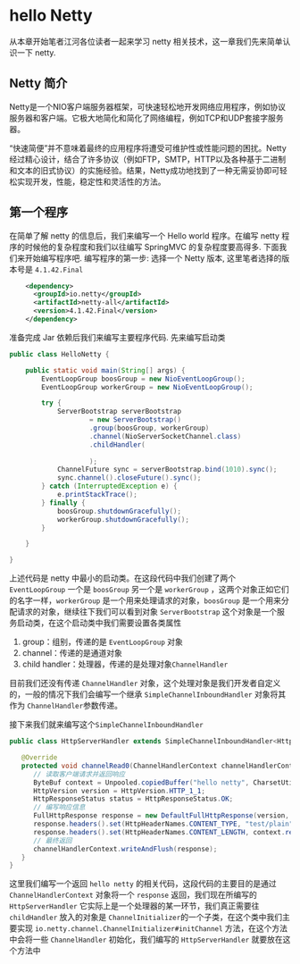 # hello Netty
从本章开始笔者江河各位读者一起来学习 netty 相关技术，这一章我们先来简单认识一下 netty. 


## Netty 简介
Netty是一个NIO客户端服务器框架，可快速轻松地开发网络应用程序，例如协议服务器和客户端。它极大地简化和简化了网络编程，例如TCP和UDP套接字服务器。

“快速简便”并不意味着最终的应用程序将遭受可维护性或性能问题的困扰。Netty经过精心设计，结合了许多协议（例如FTP，SMTP，HTTP以及各种基于二进制和文本的旧式协议）的实施经验。结果，Netty成功地找到了一种无需妥协即可轻松实现开发，性能，稳定性和灵活性的方法。



## 第一个程序
在简单了解 netty 的信息后，我们来编写一个 Hello world 程序。在编写 netty 程序的时候他的复杂程度和我们以往编写 SpringMVC 的复杂程度要高得多. 下面我们来开始编写程序吧. 
编写程序的第一步: 选择一个 Netty 版本, 这里笔者选择的版本号是 `4.1.42.Final`

```xml
    <dependency>
      <groupId>io.netty</groupId>
      <artifactId>netty-all</artifactId>
      <version>4.1.42.Final</version>
    </dependency>
```

准备完成 Jar 依赖后我们来编写主要程序代码. 先来编写启动类



```java
public class HelloNetty {

    public static void main(String[] args) {
        EventLoopGroup boosGroup = new NioEventLoopGroup();
        EventLoopGroup workerGroup = new NioEventLoopGroup();

        try {
            ServerBootstrap serverBootstrap
                    = new ServerBootstrap()
                    .group(boosGroup, workerGroup)
                    .channel(NioServerSocketChannel.class)
                    .childHandler(
                            
                    );
            ChannelFuture sync = serverBootstrap.bind(1010).sync();
            sync.channel().closeFuture().sync();
        } catch (InterruptedException e) {
            e.printStackTrace();
        } finally {
            boosGroup.shutdownGracefully();
            workerGroup.shutdownGracefully();
        }

    }

}
```

上述代码是 netty 中最小的启动类。在这段代码中我们创建了两个 `EventLoopGroup` 一个是 `boosGroup` 另一个是 `workerGroup` ，这两个对象正如它们的名字一样，`workerGroup` 是一个用来处理请求的对象，`boosGroup` 是一个用来分配请求的对象，继续往下我们可以看到对象 `ServerBootstrap` 这个对象是一个服务启动类，在这个启动类中我们需要设置各类属性

1.  group：组别，传递的是 `EventLoopGroup` 对象
2. channel：传递的是通道对象
3. child handler：处理器，传递的是处理对象`ChannelHandler`

目前我们还没有传递 `ChannelHandler` 对象，这个处理对象是我们开发者自定义的，一般的情况下我们会编写一个继承 `SimpleChannelInboundHandler` 对象将其作为 `ChannelHandler`参数传递。

接下来我们就来编写这个`SimpleChannelInboundHandler` 

```JAVA
public class HttpServerHandler extends SimpleChannelInboundHandler<HttpObject> {

   @Override
   protected void channelRead0(ChannelHandlerContext channelHandlerContext, HttpObject httpObject) throws Exception {
      // 读取客户端请求并返回响应
      ByteBuf context = Unpooled.copiedBuffer("hello netty", CharsetUtil.UTF_8);
      HttpVersion version = HttpVersion.HTTP_1_1;
      HttpResponseStatus status = HttpResponseStatus.OK;
      // 编写响应信息
      FullHttpResponse response = new DefaultFullHttpResponse(version, status, context);
      response.headers().set(HttpHeaderNames.CONTENT_TYPE, "test/plain");
      response.headers().set(HttpHeaderNames.CONTENT_LENGTH, context.readableBytes());
      // 最终返回
      channelHandlerContext.writeAndFlush(response);
   }
}
```

这里我们编写一个返回 `hello netty` 的相关代码，这段代码的主要目的是通过 `ChannelHandlerContext` 对象将一个 `response` 返回，我们现在所编写的 `HttpServerHandler` 它实际上是一个处理器的某一环节，我们真正需要往 `childHandler` 放入的对象是 `ChannelInitializer`的一个子类，在这个类中我们主要实现 `io.netty.channel.ChannelInitializer#initChannel` 方法，在这个方法中会将一些 `ChannelHandler` 初始化，我们编写的 `HttpServerHandler` 就要放在这个方法中

